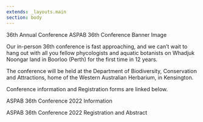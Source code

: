 ```yaml
---
extends: _layouts.main
section: body
---
```


36th Annual Conference
ASPAB 36th Conference Banner Image

Our in-person 36th conference is fast approaching, and we can’t wait to hang out with all you fellow phycologists and aquatic botanists on Whadjuk Noongar land in Boorloo (Perth) for the first time in 12 years.

The conference will be held at the Department of Biodiversity, Conservation and Attractions, home of the Western Australian Herbarium, in Kensington.

Conference information and Registration forms are linked below.


ASPAB 36th Conference 2022 Information


ASPAB 36th Conference 2022 Registration and Abstract
